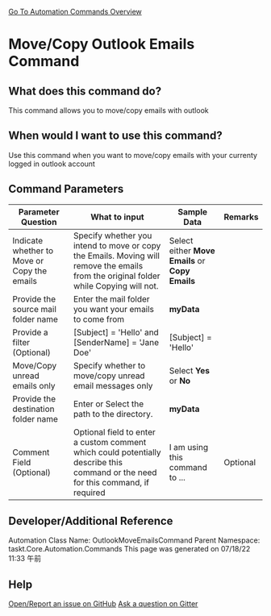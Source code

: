 <!--TITLE: Move/Copy Outlook Emails Command -->
<!-- SUBTITLE: a command in the Outlook Commands group. -->
[Go To Automation Commands Overview](/automation-commands.md)


# Move/Copy Outlook Emails Command


## What does this command do?
This command allows you to move/copy emails with outlook


## When would I want to use this command?
Use this command when you want to move/copy emails with your currenty logged in outlook account


## Command Parameters
| Parameter Question   	| What to input  	|  Sample Data 	| Remarks  	|
| ---                    | ---               | ---           | ---       |
|Indicate whether to Move or Copy the emails|Specify whether you intend to move or copy the Emails. Moving will remove the emails from the original folder while Copying will not.|Select either **Move Emails** or **Copy Emails**||
|Provide the source mail folder name|Enter the mail folder you want your emails to come from|**myData**||
|Provide a filter (Optional)|[Subject] = 'Hello' and [SenderName] = 'Jane Doe'|[Subject] = 'Hello'||
|Move/Copy unread emails only|Specify whether to move/copy unread email messages only|Select **Yes** or **No**||
|Provide the destination folder name|Enter or Select the path to the directory.|**myData**||
|Comment Field (Optional)|Optional field to enter a custom comment which could potentially describe this command or the need for this command, if required|I am using this command to ...|Optional|














## Developer/Additional Reference
Automation Class Name: OutlookMoveEmailsCommand
Parent Namespace: taskt.Core.Automation.Commands
This page was generated on 07/18/22 11:33 午前


## Help
[Open/Report an issue on GitHub](https://github.com/saucepleez/taskt/issues/new)
[Ask a question on Gitter](https://gitter.im/taskt-rpa/Lobby)
